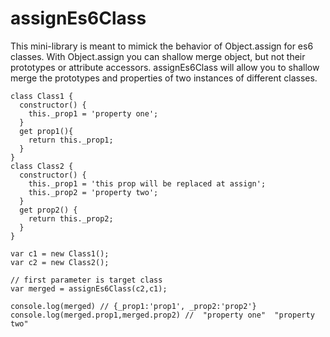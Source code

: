 # assignEs6Class

This mini-library is meant to mimick the behavior of Object.assign for es6 classes. With Object.assign you can shallow merge object, but not their prototypes or attribute accessors. assignEs6Class will allow you to shallow merge the prototypes and properties of two instances of different classes.

```
class Class1 {
  constructor() { 
    this._prop1 = 'property one';
  }
  get prop1(){
    return this._prop1;
  }
}
class Class2 {
  constructor() {
    this._prop1 = 'this prop will be replaced at assign';
    this._prop2 = 'property two';
  }
  get prop2() {
    return this._prop2;
  }
}

var c1 = new Class1();
var c2 = new Class2();

// first parameter is target class
var merged = assignEs6Class(c2,c1);

console.log(merged) // {_prop1:'prop1', _prop2:'prop2'}
console.log(merged.prop1,merged.prop2) //  "property one"  "property two"  
```

